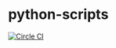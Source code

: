 # python-scripts

[![Circle CI](https://circleci.com/gh/vpalacio/python-scripts/tree/master.svg?style=svg)](https://circleci.com/gh/vpalacio/python-scripts/tree/master)
